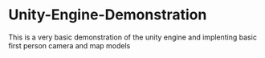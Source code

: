 # Unity-Engine-Demonstration
This is a very basic demonstration of the unity engine and implenting basic first person camera and map models
